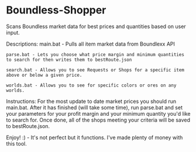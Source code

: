 # Boundless-Shopper
Scans Boundless market data for best prices and quantities based on user input.


Descriptions:
	main.bat - Pulls all item market data from Boundlexx API

	parse.bat - Lets you choose what price margin and minimum quantities to search for then writes them to bestRoute.json

	search.bat - Allows you to see Requests or Shops for a specific item above or below a given price.

	worlds.bat - Allows you to see for specific colors or ores on any worlds.



Instructions:
	For the most update to date market prices you should run main.bat. After it has finished (will take some time), run parse.bat and set your parameters for your profit margin and your minimum quantity you'd like to search for. Once done, all of the shops meeting your criteria will be saved to bestRoute.json.

Enjoy! :) - It's not perfect but it functions. I've made plenty of money with this tool.
